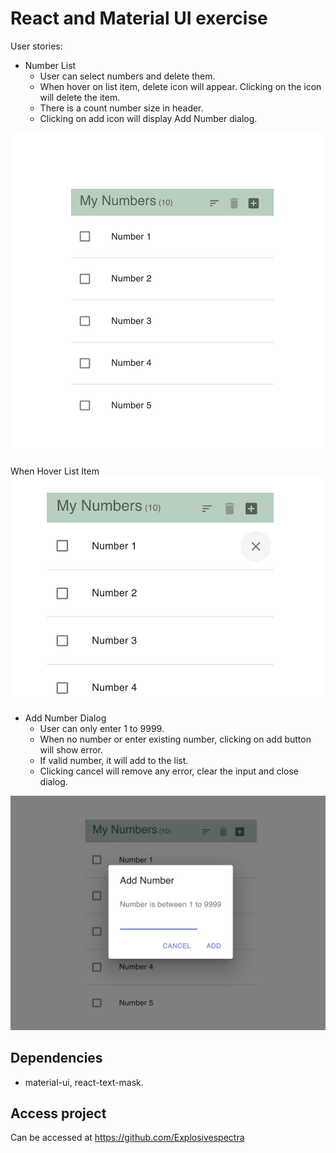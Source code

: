 
# React and Material UI exercise

User stories:
* Number List 
    - User can select numbers and delete them.
    - When hover on list item, delete icon will appear.  Clicking on the icon will delete the item.
    - There is a count number size in header.
    - Clicking on add icon will display Add Number dialog.

![Number List](docs/images/NumberList.png)

When Hover List Item
![Number List Hover](docs/images/NumberListHover.png)

* Add Number Dialog
    - User can only enter 1 to 9999.
    - When no number or enter existing number, clicking on add button will show error.
    - If valid number, it will add to the list.
    - Clicking cancel will remove any error, clear the input and close dialog.

![Add Dialog](docs/images/AddNumber.png)

## Dependencies
- material-ui, react-text-mask.

## Access project

Can be accessed at https://github.com/Explosivespectra
